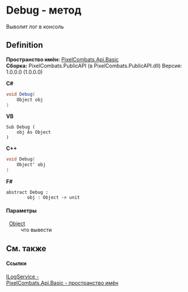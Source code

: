 # Debug - метод


Выволит лог в консоль



## Definition
**Пространство имён:** <a href="ecd6f0f4-1f0e-84e2-1224-e842f2113db7">PixelCombats.Api.Basic</a>  
**Сборка:** PixelCombats.PublicAPI (в PixelCombats.PublicAPI.dll) Версия: 1.0.0.0 (1.0.0.0)

**C#**
``` C#
void Debug(
	Object obj
)
```
**VB**
``` VB
Sub Debug ( 
	obj As Object
)
```
**C++**
``` C++
void Debug(
	Object^ obj
)
```
**F#**
``` F#
abstract Debug : 
        obj : Object -> unit 
```



#### Параметры
<dl><dt>  <a href="https://learn.microsoft.com/dotnet/api/system.object" target="_blank" rel="noopener noreferrer">Object</a></dt><dd>что вывести</dd></dl>

## См. также


#### Ссылки
<a href="10ed4a70-2a29-89f7-9b6e-e364d42cb27e">ILogService - </a>  
<a href="ecd6f0f4-1f0e-84e2-1224-e842f2113db7">PixelCombats.Api.Basic - пространство имён</a>  
